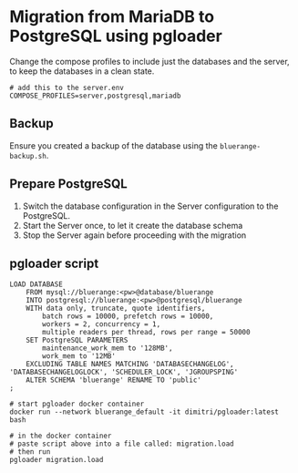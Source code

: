 # Migration from MariaDB to PostgreSQL using pgloader

Change the compose profiles to include just the databases and the server, to keep the databases in a clean state.
```
# add this to the server.env
COMPOSE_PROFILES=server,postgresql,mariadb
```

## Backup

Ensure you created a backup of the database using the `bluerange-backup.sh`.

## Prepare PostgreSQL

1. Switch the database configuration in the Server configuration to the PostgreSQL.
1. Start the Server once, to let it create the database schema
1. Stop the Server again before proceeding with the migration


## pgloader script
```
LOAD DATABASE
    FROM mysql://bluerange:<pw>@database/bluerange
    INTO postgresql://bluerange:<pw>@postgresql/bluerange
    WITH data only, truncate, quote identifiers, 
        batch rows = 10000, prefetch rows = 10000,
        workers = 2, concurrency = 1,
        multiple readers per thread, rows per range = 50000
    SET PostgreSQL PARAMETERS
        maintenance_work_mem to '128MB',
        work_mem to '12MB'
    EXCLUDING TABLE NAMES MATCHING 'DATABASECHANGELOG', 'DATABASECHANGELOGLOCK', 'SCHEDULER_LOCK', 'JGROUPSPING'
    ALTER SCHEMA 'bluerange' RENAME TO 'public'
;
```

```
# start pgloader docker container
docker run --network bluerange_default -it dimitri/pgloader:latest bash

# in the docker container
# paste script above into a file called: migration.load
# then run
pgloader migration.load
```
